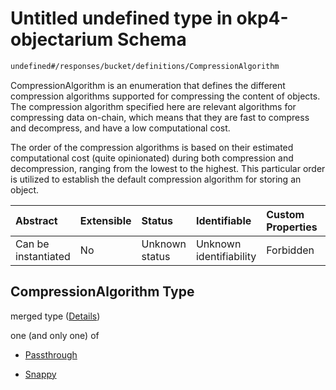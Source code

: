 # Untitled undefined type in okp4-objectarium Schema

```txt
undefined#/responses/bucket/definitions/CompressionAlgorithm
```

CompressionAlgorithm is an enumeration that defines the different compression algorithms supported for compressing the content of objects. The compression algorithm specified here are relevant algorithms for compressing data on-chain, which means that they are fast to compress and decompress, and have a low computational cost.

The order of the compression algorithms is based on their estimated computational cost (quite opinionated) during both compression and decompression, ranging from the lowest to the highest. This particular order is utilized to establish the default compression algorithm for storing an object.

| Abstract            | Extensible | Status         | Identifiable            | Custom Properties | Additional Properties | Access Restrictions | Defined In                                                                     |
| :------------------ | :--------- | :------------- | :---------------------- | :---------------- | :-------------------- | :------------------ | :----------------------------------------------------------------------------- |
| Can be instantiated | No         | Unknown status | Unknown identifiability | Forbidden         | Allowed               | none                | [okp4-objectarium.json\*](schema/okp4-objectarium.json "open original schema") |

## CompressionAlgorithm Type

merged type ([Details](okp4-objectarium-responses-bucketresponse-definitions-compressionalgorithm.md))

one (and only one) of

*   [Passthrough](okp4-objectarium-responses-bucketresponse-definitions-compressionalgorithm-oneof-passthrough.md "check type definition")

*   [Snappy](okp4-objectarium-responses-bucketresponse-definitions-compressionalgorithm-oneof-snappy.md "check type definition")
